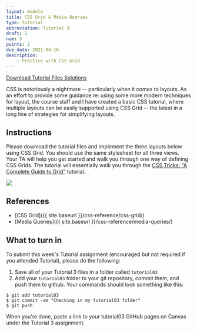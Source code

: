 ```yaml
---
layout: module
title: CSS Grid & Media Queries
type: tutorial
abbreviation: Tutorial 3
draft: 1
num: 3
points: 2
due_date: 2021-04-16
description: 
    - Practice with CSS Grid
---
```

<a href="/spring2021/course-files/tutorials/tutorial03.zip" class="nu-button">Download Tutorial Files <i class="fas fa-download"></i></a>
<a href="/spring2021/course-files/tutorials/tutorial03_solutions.zip" class="button">Solutions <i class="fas fa-download"></i></a>

CSS is notoriously a nightmare -- particularly when it comes to layouts. As an effort to provide some guidance re: using some more modern techniques for layout, the course staff and I have created a basic CSS tutorial, where multiple layouts can be easily supported using CSS Grid -- the latest in a long line of strategies for simplifying layouts.

## Instructions

Please download the tutorial files and implement the three layouts below using CSS Grid. You should use the same stylesheet for all three views. Your TA will help you get started and walk you through one way of defining CSS Grids. The tutorial will essentially walk you through the <a href="https://css-tricks.com/snippets/css/complete-guide-grid/" target="_blank">CSS Tricks: "A Complete Guide to Grid"</a> tutorial.

<img src="{{site.baseurl}}/assets/images/css-layouts.png">

## References
* [CSS Grid]({{ site.baseurl }}/css-reference/css-grid/)
* [Media Queries]({{ site.baseurl }}/css-reference/media-queries/)


## What to turn in
To submit this week's Tutorial assignment (encouraged but not required if you attended Tutorial), please do the following: 

1. Save all of your Tutorial 3 files in a folder called `tutorial03`
2. Add your `tutorial03` folder to your git repository, commit them, and push them to github. Your commands should look something like this:

```shell
$ git add tutorial03
$ git commit -am "Checking in my tutorial03 folder"
$ git push
```

When you're done, paste a link to your tutorial03 GitHub pages on Canvas under the Tutorial 3 assignment.


